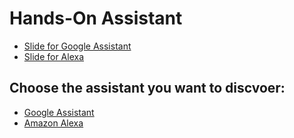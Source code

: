 # Hands-On Assistant

- [Slide for Google Assistant](https://docs.google.com/presentation/u/1/d/12_m04yZxrue1oUDJddaCfJd_UAuNDPkzlTOhK716-YY/edit?usp=drive_web)
- [Slide for Alexa](https://docs.google.com/a/xebia.fr/presentation/d/11HKDcjdbRxAitrWZTK16DXYEEOePF50e3QWepv34e8o/edit?usp=sharing)

## Choose the assistant you want to discvoer:

- [Google Assistant](google-assistant/README.md)
- [Amazon Alexa](alexa/README.md)